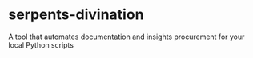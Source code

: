 # serpents-divination
A tool that automates documentation and insights procurement for your local Python scripts
